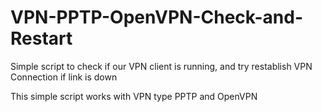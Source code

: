 # VPN-PPTP-OpenVPN-Check-and-Restart

Simple script to check if our VPN client is running, and try restablish VPN Connection if link is down

This simple script works with VPN type PPTP and OpenVPN
